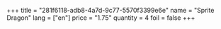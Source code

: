 +++
title = "281f6118-adb8-4a7d-9c77-5570f3399e6e"
name = "Sprite Dragon"
lang = ["en"]
price = "1.75"
quantity = 4
foil = false
+++
